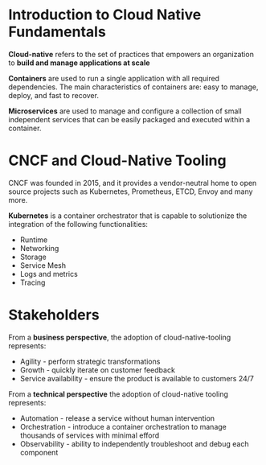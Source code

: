 # Introduction to Cloud Native Fundamentals 

__Cloud-native__ refers to the set of practices that empowers an organization to __build and manage applications at scale__

__Containers__ are used to run a single application with all required dependencies. The main characteristics of containers are: easy to manage, deploy, and fast to recover.

__Microservices__ are used to manage and configure a collection of small independent services that can be easily packaged and executed within a container.

# CNCF and Cloud-Native Tooling

CNCF was founded in 2015, and it provides a vendor-neutral home to open source projects such as Kubernetes, Prometheus, ETCD, Envoy and many more. 

__Kubernetes__ is a container orchestrator that is capable to solutionize the integration of the following functionalities:
- Runtime
- Networking
- Storage
- Service Mesh
- Logs and metrics
- Tracing

# Stakeholders
From a __business perspective__, the adoption of cloud-native-tooling represents:
- Agility - perform strategic transformations
- Growth - quickly iterate on customer feedback
- Service availability - ensure the product is available to customers 24/7

From a __technical perspective__ the adoption of cloud-native tooling represents:
- Automation - release a service without human intervention
- Orchestration - introduce a container orchestration to manage thousands of services with minimal efford
- Observability - ability to independently troubleshoot and debug each component 
